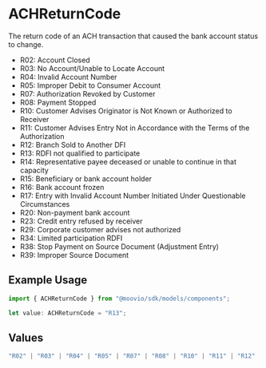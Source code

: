 # ACHReturnCode

The return code of an ACH transaction that caused the bank account status to change.

- R02: Account Closed
- R03: No Account/Unable to Locate Account
- R04: Invalid Account Number
- R05: Improper Debit to Consumer Account
- R07: Authorization Revoked by Customer
- R08: Payment Stopped
- R10: Customer Advises Originator is Not Known or Authorized to Receiver
- R11: Customer Advises Entry Not in Accordance with the Terms of the Authorization
- R12: Branch Sold to Another DFI
- R13: RDFI not qualified to participate
- R14: Representative payee deceased or unable to continue in that capacity
- R15: Beneficiary or bank account holder
- R16: Bank account frozen
- R17: Entry with Invalid Account Number Initiated Under Questionable Circumstances
- R20: Non-payment bank account
- R23: Credit entry refused by receiver
- R29: Corporate customer advises not authorized
- R34: Limited participation RDFI
- R38: Stop Payment on Source Document (Adjustment Entry)
- R39: Improper Source Document

## Example Usage

```typescript
import { ACHReturnCode } from "@moovio/sdk/models/components";

let value: ACHReturnCode = "R13";
```

## Values

```typescript
"R02" | "R03" | "R04" | "R05" | "R07" | "R08" | "R10" | "R11" | "R12" | "R13" | "R14" | "R15" | "R16" | "R17" | "R20" | "R23" | "R29" | "R34" | "R38" | "R39"
```